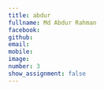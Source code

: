 ```yaml
---
title: abdur
fullname: Md Abdur Rahman
facebook:
github:
email: 
mobile:
image:
number: 3
show_assignment: false
---
```


